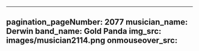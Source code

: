 ------
pagination_pageNumber: 2077
musician_name: Derwin
band_name: Gold Panda
img_src: images/musician2114.png
onmouseover_src: 
------